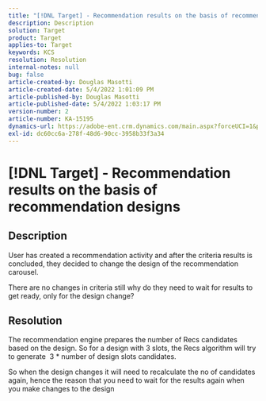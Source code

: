 ```yaml
---
title: "[!DNL Target] - Recommendation results on the basis of recommendation designs"
description: Description
solution: Target
product: Target
applies-to: Target
keywords: KCS
resolution: Resolution
internal-notes: null
bug: false
article-created-by: Douglas Masotti
article-created-date: 5/4/2022 1:01:09 PM
article-published-by: Douglas Masotti
article-published-date: 5/4/2022 1:03:17 PM
version-number: 2
article-number: KA-15195
dynamics-url: https://adobe-ent.crm.dynamics.com/main.aspx?forceUCI=1&pagetype=entityrecord&etn=knowledgearticle&id=4cc4d841-aacb-ec11-a7b6-6045bd00d7cd
exl-id: dc60cc6a-278f-48d6-90cc-3958b33f3a34
---
```

# [!DNL Target] - Recommendation results on the basis of recommendation designs

## Description


User has created a recommendation activity and after the criteria results is concluded, they decided to change the design of the recommendation carousel.

There are no changes in criteria still why do they need to wait for results to get ready, only for the design change?


## Resolution


The recommendation engine prepares the number of Recs candidates based on the design. So for a design with 3 slots, the Recs algorithm will try to generate  3 \* number of design slots candidates.

So when the design changes it will need to recalculate the no of candidates again, hence the reason that you need to wait for the results again when you make changes to the design
